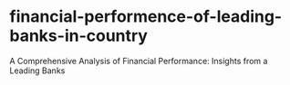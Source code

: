 # financial-performence-of-leading-banks-in-country
A Comprehensive Analysis of Financial Performance: Insights from a Leading Banks
